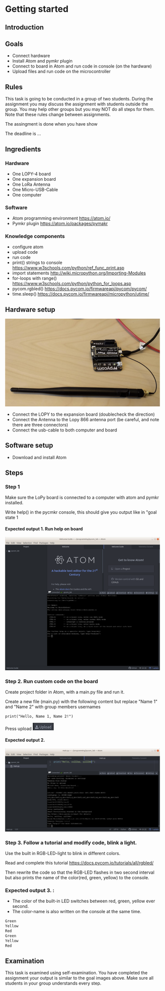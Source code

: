 # Getting started

## Introduction

## Goals
 * Connect hardware 
 * Install Atom and pymkr plugin
 * Connect to board in Atom and run code in console (on the hardware)
 * Upload files and run code on the microcontroller

## Rules
This task is going to be conducted in a group of two students. 
During the assignment you may discuss the assignment with students outside the group. 
You may help other groups but you may NOT do all steps for them.
Note that these rules change between assignments.

The assingment is done when you have show

The deadline is ... 

## Ingredients

### Hardware
 * One LOPY-4 board
 * One expansion board
 * One LoRa Antenna
 * One Micro-USB-Cable
 * One computer

### Software
 * Atom programming environment https://atom.io/
 * Pymkr plugin https://atom.io/packages/pymakr

### Knowledge components
 * configure atom
 * upload code
 * run code
 * print() strings to console https://www.w3schools.com/python/ref_func_print.asp
 * import statements http://wiki.micropython.org/Importing-Modules
 * for-loops with range() https://www.w3schools.com/python/python_for_loops.asp
 * pycom.rgbled() https://docs.pycom.io/firmwareapi/pycom/pycom/
 * time.sleep() https://docs.pycom.io/firmwareapi/micropython/utime/
 
 


## Hardware setup

![Setup for Getting Started](/images/1_hardware.png)

* Connect the LOPY to the expansion board (doublecheck the direction)
* Connect the Antenna to the Lopy 866 antenna port (be careful, and note there are three connectors)
* Connect the usb-cable to both computer and board

## Software setup
 * Download and install Atom

## Steps

### Step 1
Make sure the LoPy board is connected to a computer with atom and pymkr installed.

Write help() in the pycmkr console, this should give you output like in "goal state 1

#### Expected output 1. Run help on board
![Goal state 1](/images/1_goal_state_1.png)

### Step 2. Run custom code on the board
Create project folder in Atom, with a main.py file and run it. 

Create a new file (main.py) with the following content but replace "Name 1" and "Name 2" with group members usernames
```
print("Hello, Name 1, Name 2!")
```
Press upload ![PyMkr Upload Button](/images/upload.png)

#### Expected output 2. 
![Goal state 2](/images/1_goal_state_2.png)

### Step 3. Follow a tutorial and modify code, blink a light.
Use the built in RGB-LED-light to blink in different colors.

Read and complete this tutorial
https://docs.pycom.io/tutorials/all/rgbled/

Then rewrite the code so that the RGB-LED flashes in two second interval but also prints the name of the color(red, green, yellow) to the console.

### Expected output 3. :

 * The color of the built-in LED switches between red, green, yellow ever second.
 * The color-name is also written on the console at the same time.

```Red
Green
Yellow
Red
Green
Yellow
Red
```

## Examination
This task is examined using self-examination. You have completed the assignment your output is similar to the goal images above. Make sure all students in your group understands every step. 

